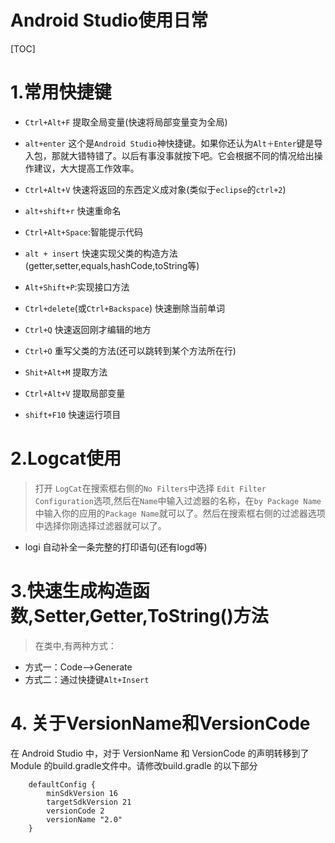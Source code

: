 # Android Studio使用日常 

[TOC]

# 1.常用快捷键

 - `Ctrl+Alt+F` 提取全局变量(快速将局部变量变为全局)

 - `alt+enter` 这个是`Android Studio`神快捷键。如果你还认为`Alt＋Enter`键是导入包，那就大错特错了。以后有事没事就按下吧。它会根据不同的情况给出操作建议，大大提高工作效率。

 - `Ctrl+Alt+V` 快速将返回的东西定义成对象(类似于`eclipse`的`ctrl+2`)

 - `alt+shift+r`  快速重命名

 - `Ctrl+Alt+Space`:智能提示代码

 - `alt + insert`  快速实现父类的构造方法(getter,setter,equals,hashCode,toString等)

 - `Alt+Shift+P`:实现接口方法

 - `Ctrl+delete`(或`Ctrl+Backspace`) 快速删除当前单词

 - `Ctrl+Q`  快速返回刚才编辑的地方
 - `Ctrl+O`  重写父类的方法(还可以跳转到某个方法所在行)
 
 - `Shit+Alt+M` 提取方法

 - `Ctrl+Alt+V` 提取局部变量

 - `shift+F10`  快速运行项目

# 2.Logcat使用

>打开 `LogCat`在搜索框右侧的`No Filters`中选择 `Edit Filter Configuration`选项,然后在`Name`中输入过滤器的名称，在`by Package Name`中输入你的应用的`Package Name`就可以了。然后在搜索框右侧的过滤器选项中选择你刚选择过滤器就可以了。

- logi 自动补全一条完整的打印语句(还有logd等)

# 3.快速生成构造函数,Setter,Getter,ToString()方法

>在类中,有两种方式：

 - 方式一：Code-->Generate
 - 方式二：通过快捷键`Alt+Insert`

# 4. 关于VersionName和VersionCode

在 Android Studio 中，对于 VersionName 和 VersionCode 的声明转移到了 Module 的build.gradle文件中。请修改build.gradle 的以下部分

		defaultConfig {
	        minSdkVersion 16
	        targetSdkVersion 21
	        versionCode 2
	        versionName "2.0"
	    }